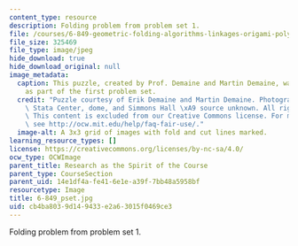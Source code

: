 ```yaml
---
content_type: resource
description: Folding problem from problem set 1.
file: /courses/6-849-geometric-folding-algorithms-linkages-origami-polyhedra-fall-2012/cb4ba8039d149433e2a63015f0469ce3_6-849_pset.JPG
file_size: 325469
file_type: image/jpeg
hide_download: true
hide_download_original: null
image_metadata:
  caption: This puzzle, created by Prof. Demaine and Martin Demaine, was assigned
    as part of the first problem set.
  credit: "Puzzle courtesy of Erik Demaine and Martin Demaine. Photographs of MIT\
    \ Stata Center, dome, and Simmons Hall \xA9 source unknown. All rights reserved.\
    \ This content is excluded from our Creative Commons license. For more information,\
    \ see http://ocw.mit.edu/help/faq-fair-use/."
  image-alt: A 3x3 grid of images with fold and cut lines marked.
learning_resource_types: []
license: https://creativecommons.org/licenses/by-nc-sa/4.0/
ocw_type: OCWImage
parent_title: Research as the Spirit of the Course
parent_type: CourseSection
parent_uid: 14e1df4a-fe41-6e1e-a39f-7bb48a5958bf
resourcetype: Image
title: 6-849_pset.jpg
uid: cb4ba803-9d14-9433-e2a6-3015f0469ce3
---
```

Folding problem from problem set 1.